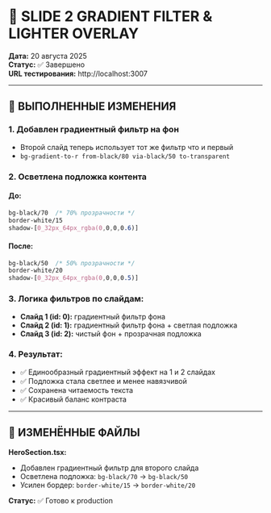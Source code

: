 # 🎨 SLIDE 2 GRADIENT FILTER & LIGHTER OVERLAY

**Дата:** 20 августа 2025  
**Статус:** ✅ Завершено  
**URL тестирования:** http://localhost:3007

---

## 🎯 ВЫПОЛНЕННЫЕ ИЗМЕНЕНИЯ

### **1. Добавлен градиентный фильтр на фон**
- Второй слайд теперь использует тот же фильтр что и первый
- `bg-gradient-to-r from-black/80 via-black/50 to-transparent`

### **2. Осветлена подложка контента**

#### **До:**
```css
bg-black/70  /* 70% прозрачности */
border-white/15
shadow-[0_32px_64px_rgba(0,0,0,0.6)]
```

#### **После:**
```css
bg-black/50  /* 50% прозрачности */
border-white/20
shadow-[0_32px_64px_rgba(0,0,0,0.5)]
```

### **3. Логика фильтров по слайдам:**
- **Слайд 1 (id: 0):** градиентный фильтр фона
- **Слайд 2 (id: 1):** градиентный фильтр фона + светлая подложка
- **Слайд 3 (id: 2):** чистый фон + прозрачная подложка

### **4. Результат:**
- ✅ Единообразный градиентный эффект на 1 и 2 слайдах
- ✅ Подложка стала светлее и менее навязчивой
- ✅ Сохранена читаемость текста
- ✅ Красивый баланс контраста

---

## 📁 ИЗМЕНЁННЫЕ ФАЙЛЫ

**HeroSection.tsx:**
- Добавлен градиентный фильтр для второго слайда
- Осветлена подложка: `bg-black/70` → `bg-black/50`
- Усилен бордер: `border-white/15` → `border-white/20`

**Статус:** ✅ Готово к production
